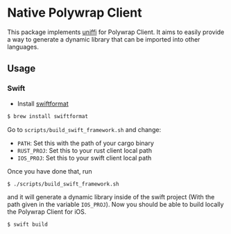 # Native Polywrap Client

This package implements [uniffi](https://github.com/mozilla/uniffi-rs) for Polywrap Client. It aims to easily
provide a way to generate a dynamic library that can be imported into other languages.

## Usage

### Swift

- Install [swiftformat](https://github.com/nicklockwood/SwiftFormat)
```bash
$ brew install swiftformat
```
Go to `scripts/build_swift_framework.sh` and change:
- `PATH`: Set this with the path of your cargo binary
- `RUST_PROJ`: Set this to your rust client local path
- `IOS_PROJ`: Set this to your swift client local path

Once you have done that, run 
```bash
$ ./scripts/build_swift_framework.sh
```
and it will generate a dynamic library inside of the swift project (With the path given in the variable `IOS_PROJ`). Now you should be able to build locally the Polywrap Client for iOS.
```bash
$ swift build
```